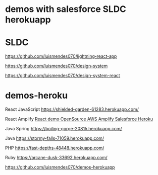 # demos with salesforce SLDC herokuapp

# SLDC

https://github.com/luismendes070/lightning-react-app

https://github.com/luismendes070/design-system

https://github.com/luismendes070/design-system-react


# demos-heroku

React JavaScript
https://shielded-garden-61283.herokuapp.com/

React Amplify 
<a href="https://github.com/luismendes070/amplifyapp">React demo OpenSource AWS Amplify Salesforce Heroku</a>

Java Spring 
https://boiling-gorge-20815.herokuapp.com/

Java 
https://stormy-falls-71059.herokuapp.com/

PHP
https://fast-depths-48448.herokuapp.com/

Ruby
https://arcane-dusk-33692.herokuapp.com/

https://github.com/luismendes070/demos-herokuapp
